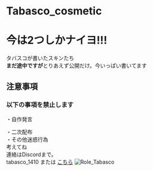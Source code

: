 # Tabasco_cosmetic
# 今は2つしかナイヨ!!!
タバスコが書いたスキンたち</br>
**まだ途中ですが**とりあえず公開だけ。今いっぱい書いてます</br>
## 注意事項
### 以下の事項を禁止します
・自作発言</br>

・二次配布</br>
・その他迷惑行為</br>
考えてね
</br>連絡はDiscordまで。</br>tabasco_1410 または [こちら](https://discord.gg/DhjSAwAreU)
![Role_Tabasco](https://github.com/user-attachments/assets/3cc310f4-b23b-4a5a-8d93-dff827510539)

